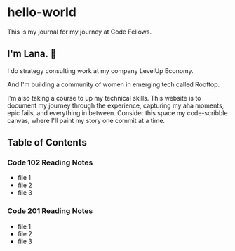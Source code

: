 # hello-world
This is my journal for my journey at Code Fellows.

## I'm Lana. 🤝

I do strategy consulting work at my company LevelUp Economy.

And I'm building a community of women in emerging tech called Rooftop.

I'm also taking a course to up my technical skills. This website is to document my journey through the experience, capturing my aha moments, epic fails, and everything in between. Consider this space my code-scribble canvas, where I'll paint my story one commit at a time.

## Table of Contents

### Code 102 Reading Notes

- file 1
- file 2
- file 3

### Code 201 Reading Notes

- file 1
- file 2
- file 3
